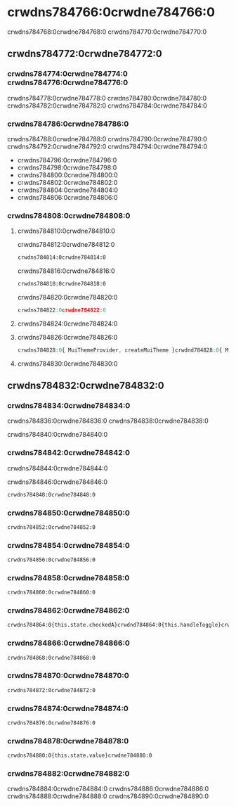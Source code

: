 # crwdns784766:0crwdne784766:0

<p class="description">crwdns784768:0crwdne784768:0 crwdns784770:0crwdne784770:0</p>

## crwdns784772:0crwdne784772:0

### crwdns784774:0crwdne784774:0 crwdns784776:0crwdne784776:0

crwdns784778:0crwdne784778:0 crwdns784780:0crwdne784780:0 crwdns784782:0crwdne784782:0 crwdns784784:0crwdne784784:0

### crwdns784786:0crwdne784786:0

crwdns784788:0crwdne784788:0 crwdns784790:0crwdne784790:0 crwdns784792:0crwdne784792:0 crwdns784794:0crwdne784794:0

- crwdns784796:0crwdne784796:0
- crwdns784798:0crwdne784798:0
- crwdns784800:0crwdne784800:0
- crwdns784802:0crwdne784802:0
- crwdns784804:0crwdne784804:0
- crwdns784806:0crwdne784806:0

### crwdns784808:0crwdne784808:0

1. crwdns784810:0crwdne784810:0
    
    crwdns784812:0crwdne784812:0
    
    ```sh
    crwdns784814:0crwdne784814:0
    ```
    
    crwdns784816:0crwdne784816:0
    
    ```sh
    crwdns784818:0crwdne784818:0
    ```
    
    crwdns784820:0crwdne784820:0
    
    ```js
    crwdns784822:0crwdne784822:0
    ```

2. crwdns784824:0crwdne784824:0

3. crwdns784826:0crwdne784826:0
    
    ```jsx
    crwdns784828:0{ MuiThemeProvider, createMuiTheme }crwdnd784828:0{ MuiThemeProvider as V0MuiThemeProvider}crwdnd784828:0{theme}crwdnd784828:0{themeV0}crwdne784828:0
    ```

4. crwdns784830:0crwdne784830:0

## crwdns784832:0crwdne784832:0

### crwdns784834:0crwdne784834:0

crwdns784836:0crwdne784836:0 crwdns784838:0crwdne784838:0

crwdns784840:0crwdne784840:0

### crwdns784842:0crwdne784842:0

crwdns784844:0crwdne784844:0

crwdns784846:0crwdne784846:0

```diff
crwdns784848:0crwdne784848:0
```

### crwdns784850:0crwdne784850:0

```diff
crwdns784852:0crwdne784852:0
```

### crwdns784854:0crwdne784854:0

```diff
crwdns784856:0crwdne784856:0
```

### crwdns784858:0crwdne784858:0

```diff
crwdns784860:0crwdne784860:0
```

### crwdns784862:0crwdne784862:0

```diff
crwdns784864:0{this.state.checkedA}crwdnd784864:0{this.handleToggle}crwdnd784864:0{this.state.checkedA}crwdnd784864:0{this.handleSwitch}crwdne784864:0
```

### crwdns784866:0crwdne784866:0

```diff
crwdns784868:0crwdne784868:0
```

### crwdns784870:0crwdne784870:0

```diff
crwdns784872:0crwdne784872:0
```

### crwdns784874:0crwdne784874:0

```diff
crwdns784876:0crwdne784876:0
```

### crwdns784878:0crwdne784878:0

```diff
crwdns784880:0{this.state.value}crwdne784880:0
```

### crwdns784882:0crwdne784882:0

crwdns784884:0crwdne784884:0 crwdns784886:0crwdne784886:0 crwdns784888:0crwdne784888:0 crwdns784890:0crwdne784890:0